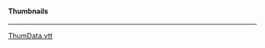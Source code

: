 #### Thumbnails ####  
--------------------------------------  
[ThumData.vtt](//raw.githubusercontent.com/indianstau/Brightcove/master/Plugin/thumbnails/ThumData.vtt)  


